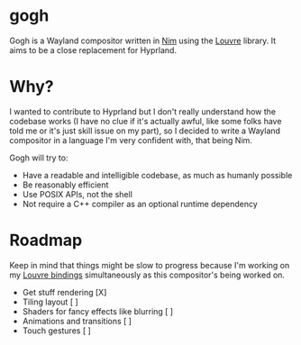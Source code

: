 # gogh
Gogh is a Wayland compositor written in [Nim](https://nim-lang.org) using the [Louvre](https://github.com/CuarzoSoftware/Louvre) library. It aims to be a close replacement for Hyprland.

# Why?
I wanted to contribute to Hyprland but I don't really understand how the codebase works (I have no clue if it's actually awful, like some folks have told me or it's just skill issue on my part), so I decided to write a Wayland compositor in a language I'm very confident with, that being Nim.

Gogh will try to:
- Have a readable and intelligible codebase, as much as humanly possible
- Be reasonably efficient
- Use POSIX APIs, not the shell
- Not require a C++ compiler as an optional runtime dependency

# Roadmap
Keep in mind that things might be slow to progress because I'm working on my [Louvre bindings](https://github.com/xTrayambak/nim-louvre) simultaneously as this compositor's being worked on.
- Get stuff rendering [X]
- Tiling layout [ ]
- Shaders for fancy effects like blurring [ ]
- Animations and transitions [ ]
- Touch gestures [ ]
